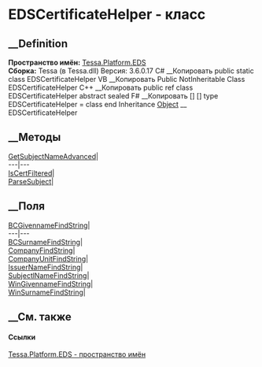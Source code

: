 # EDSCertificateHelper - класс
##  __Definition
 **Пространство имён:** [Tessa.Platform.EDS](N_Tessa_Platform_EDS.htm)  
 **Сборка:** Tessa (в Tessa.dll) Версия: 3.6.0.17
C# __Копировать
     public static class EDSCertificateHelper
VB __Копировать
     Public NotInheritable Class EDSCertificateHelper
C++ __Копировать
     public ref class EDSCertificateHelper abstract sealed
F# __Копировать
     [<AbstractClassAttribute>]
    [<SealedAttribute>]
    type EDSCertificateHelper = class end
Inheritance
    [Object](https://learn.microsoft.com/dotnet/api/system.object) __ EDSCertificateHelper
##  __Методы
[GetSubjectNameAdvanced](M_Tessa_Platform_EDS_EDSCertificateHelper_GetSubjectNameAdvanced.htm)|  
---|---  
[IsCertFiltered](M_Tessa_Platform_EDS_EDSCertificateHelper_IsCertFiltered.htm)|  
[ParseSubject](M_Tessa_Platform_EDS_EDSCertificateHelper_ParseSubject.htm)|  
## __Поля
[BCGivennameFindString](F_Tessa_Platform_EDS_EDSCertificateHelper_BCGivennameFindString.htm)|  
---|---  
[BCSurnameFindString](F_Tessa_Platform_EDS_EDSCertificateHelper_BCSurnameFindString.htm)|  
[CompanyFindString](F_Tessa_Platform_EDS_EDSCertificateHelper_CompanyFindString.htm)|  
[CompanyUnitFindString](F_Tessa_Platform_EDS_EDSCertificateHelper_CompanyUnitFindString.htm)|  
[IssuerNameFindString](F_Tessa_Platform_EDS_EDSCertificateHelper_IssuerNameFindString.htm)|  
[SubjectlNameFindString](F_Tessa_Platform_EDS_EDSCertificateHelper_SubjectlNameFindString.htm)|  
[WinGivennameFindString](F_Tessa_Platform_EDS_EDSCertificateHelper_WinGivennameFindString.htm)|  
[WinSurnameFindString](F_Tessa_Platform_EDS_EDSCertificateHelper_WinSurnameFindString.htm)|  
## __См. также
#### Ссылки
[Tessa.Platform.EDS - пространство имён](N_Tessa_Platform_EDS.htm)
